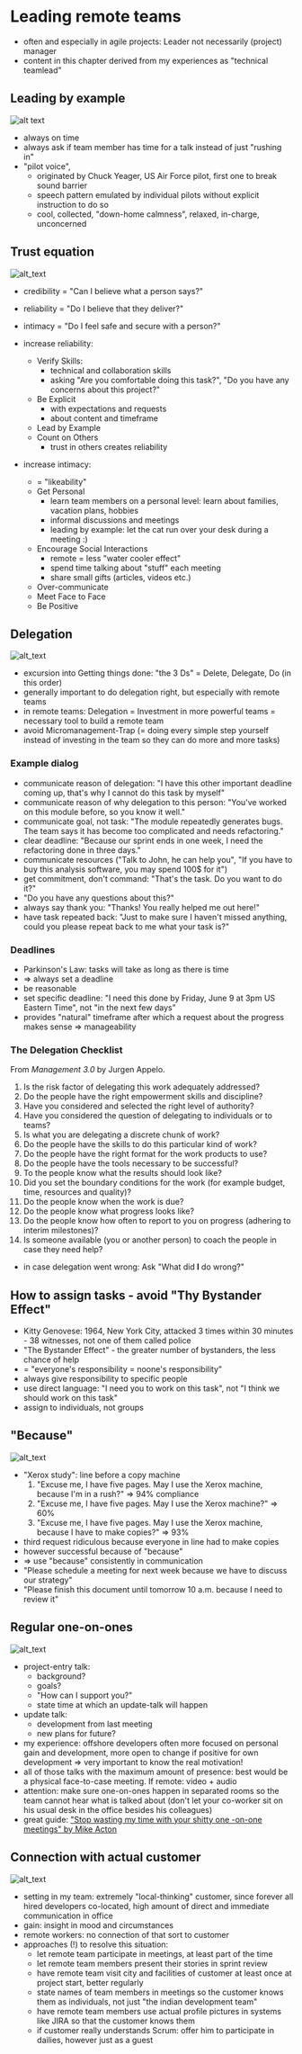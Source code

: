 # Leading remote teams
- often and especially in agile projects: Leader not necessarily (project) manager
- content in this chapter derived from my experiences as "technical teamlead"

## Leading by example
![alt text](slides/1280px-Bell_X-1_46-062_(in_flight).jpg)

- always on time
- always ask if team member has time for a talk instead of just "rushing in"
- "pilot voice",
    - originated by Chuck Yeager, US Air Force pilot, first one to break sound barrier
    - speech pattern emulated by individual pilots without explicit instruction to do so
    - cool, collected, "down-home calmness", relaxed, in-charge, unconcerned

## Trust equation
![alt_text](slides/trustEquation.png)
- credibility = "Can I believe what a person says?"
- reliability = "Do I believe that they deliver?"
- intimacy = "Do I feel safe and secure with a person?"

- increase reliability:
    - Verify Skills: 
        - technical and collaboration skills
        - asking "Are you comfortable doing this task?", "Do you have any concerns about this project?"
    - Be Explicit
        - with expectations and requests
        - about content and timeframe 
    - Lead by Example
    - Count on Others
        - trust in others creates reliability
- increase intimacy:
    - = "likeability"
    - Get Personal
        - learn team members on a personal level: learn about families, vacation plans, hobbies
        - informal discussions and meetings
        - leading by example: let the cat run over your desk during a meeting :)
    - Encourage Social Interactions
        - remote = less "water cooler effect"
        - spend time talking about "stuff" each meeting
        - share small gifts (articles, videos etc.)
    - Over-communicate
    - Meet Face to Face
    - Be Positive

## Delegation
![alt_text](slides/deleteDelegateDo.png)
- excursion into Getting things done: "the 3 Ds" = Delete, Delegate, Do (in this order)
- generally important to do delegation right, but especially with remote teams
- in remote teams: Delegation = Investment in more powerful teams = necessary tool to build a remote team
- avoid Micromanagement-Trap (= doing every simple step yourself instead of investing in the team so they can do more and more tasks)

### Example dialog
- communicate reason of delegation: "I have this other important deadline coming up, that's why I cannot do this task by myself"
- communicate reason of why delegation to this person: "You've worked on this module before, so you know it well."
- communicate goal, not task: "The module repeatedly generates bugs. The team says it has become too complicated and needs refactoring."
- clear deadline: "Because our sprint ends in one week, I need the refactoring done in three days."
- communicate resources ("Talk to John, he can help you", "If you have to buy this analysis software, you may spend 100$ for it")
- get commitment, don't command: "That's the task. Do you want to do it?"
- "Do you have any questions about this?"
- always say thank you: "Thanks! You really helped me out here!"
- have task repeated back: "Just to make sure I haven't missed anything, could you please repeat back to me what your task is?"

### Deadlines
- Parkinson's Law: tasks will take as long as there is time
- => always set a deadline
- be reasonable
- set specific deadline: "I need this done by Friday, June 9 at 3pm US Eastern Time", not "in the next few days"
- provides "natural" timeframe after which a request about the progress makes sense => manageability

### The Delegation Checklist
From _Management 3.0_ by Jurgen Appelo.

1. Is the risk factor of delegating this work adequately addressed?
1. Do the people have the right empowerment skills and discipline?
1. Have you considered and selected the right level of authority?
1. Have you considered the question of delegating to individuals or to teams?
1. Is what you are delegating a discrete chunk of work?
1. Do the people have the skills to do this particular kind of work?
1. Do the people have the right format for the work products to use?
1. Do the people have the tools necessary to be successful?
1. To the people know what the results should look like?
1. Did you set the boundary conditions for the work (for example budget, time, resources and quality)?
1. Do the people know when the work is due?
1. Do the people know what progress looks like?
1. Do the people know how often to report to you on progress (adhering to interim milestones)?
1. Is someone available (you or another person) to coach  the people in case they need help? 

- in case delegation went wrong: Ask "What did __I__ do wrong?"
 
## How to assign tasks - avoid "Thy Bystander Effect"
- Kitty Genovese: 1964, New York City, attacked 3 times within 30 minutes - 38 witnesses, not one of them called police
- "The Bystander Effect" - the greater number of bystanders, the less chance of help
- = "everyone's responsibility = noone's responsibility" 
- always give responsibility to specific people
- use direct language: "I need you to work on this task", not "I think we should work on this task"
- assign to individuals, not groups

## "Because"
![alt_text](slides/because.png)
- "Xerox study": line before a copy machine
    1. "Excuse me, I have five pages. May I use the Xerox machine, because I'm in a rush?" => 94% compliance
    1. "Excuse me, I have five pages. May I use the Xerox machine?" => 60%
    1. "Excuse me, I have five pages. May I use the Xerox machine, because I have to make copies?" => 93%
- third request ridiculous because everyone in line had to make copies
- however successful because of "because"
- => use "because" consistently in communication
- "Please schedule a meeting for next week because we have to discuss our strategy"
- "Please finish this document until tomorrow 10 a.m. because I need to review it"
 
## Regular one-on-ones
![alt_text](slides/one-on-ones.png)
- project-entry talk:
    - background?
    - goals?
    - "How can I support you?"
    - state time at which an update-talk will happen
- update talk:
    - development from last meeting
    - new plans for future?
- my experience: offshore developers often more focused on personal gain and development, more open to change if positive for own development => very important to know the real motivation!
- all of those talks with the maximum amount of presence: best would be a physical face-to-case meeting. If remote: video + audio
- attention: make sure one-on-ones happen in separated rooms so the team cannot hear what is talked about (don't let your co-worker sit on his usual desk in the office besides his colleagues)
- great guide: ["Stop wasting my time with your shitty one -on-one meetings" by Mike Acton](https://medium.com/@mike_acton/stop-wasting-my-time-with-your-shitty-one-on-one-meetings-258b5c5c10cc)  

## Connection with actual customer
![alt_text](slides/connectingCustomer.png)

- setting in my team: extremely "local-thinking" customer, since forever all hired developers co-located, high amount of direct and immediate communication in office
- gain: insight in mood and circumstances
- remote workers: no connection of that sort to customer
- approaches (!) to resolve this situation:
    - let remote team participate in meetings, at least part of the time
    - let remote team members present their stories in sprint review
    - have remote team visit city and facilities of customer at least once at project start, better regularly
    - state names of team members in meetings so the customer knows them as individuals, not just "the indian development team"
    - have remote team members use actual profile pictures in systems like JIRA so that the customer knows them
    - if customer really understands Scrum: offer him to participate in dailies, however just as a guest
